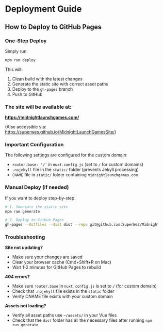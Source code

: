 # Deployment Guide

## How to Deploy to GitHub Pages

### One-Step Deploy
Simply run:
```bash
npm run deploy
```

This will:
1. Clean build with the latest changes
2. Generate the static site with correct asset paths
3. Deploy to the `gh-pages` branch
4. Push to GitHub

### The site will be available at:
**https://midnightlaunchgames.com/**

(Also accessible via: https://superwes.github.io/MidnightLaunchGamesSite/)

### Important Configuration
The following settings are configured for the custom domain:
- `router.base: '/'` in `nuxt.config.js` (set to `/` for custom domains)
- `.nojekyll` file in the `static/` folder (prevents Jekyll processing)
- `CNAME` file in `static/` folder containing `midnightlaunchgames.com`

### Manual Deploy (if needed)
If you want to deploy step-by-step:

```bash
# 1. Generate the static site
npm run generate

# 2. Deploy to GitHub Pages
gh-pages --dotfiles --dist dist --repo git@github.com:SuperWes/MidnightLaunchGamesSite.git
```

### Troubleshooting

**Site not updating?**
- Make sure your changes are saved
- Clear your browser cache (Cmd+Shift+R on Mac)
- Wait 1-2 minutes for GitHub Pages to rebuild

**404 errors?**
- Make sure `router.base` in `nuxt.config.js` is set to `/` (for custom domain)
- Check that `.nojekyll` file exists in the `static` folder
- Verify CNAME file exists with your custom domain

**Assets not loading?**
- Verify all asset paths use `~/assets/` in your Vue files
- Check that the `dist` folder has all the necessary files after running `npm run generate`

